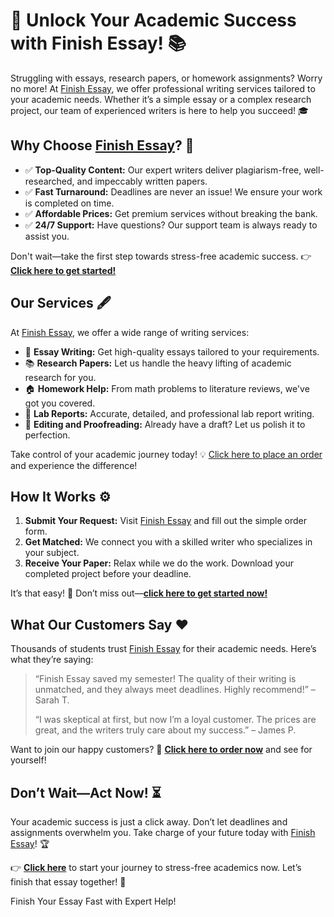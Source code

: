 <h1>🚀 Unlock Your Academic Success with Finish Essay! 📚</h1>

<p>Struggling with essays, research papers, or homework assignments? Worry no more! At <a href="https://tinyurl.com/topessay?keyword=finish+essay" target="_blank">Finish Essay</a>, we offer professional writing services tailored to your academic needs. Whether it’s a simple essay or a complex research project, our team of experienced writers is here to help you succeed! 🎓</p>

<h2>Why Choose <a href="https://tinyurl.com/topessay?keyword=finish+essay" target="_blank">Finish Essay</a>? 🌟</h2>
<ul>
    <li>✅ <strong>Top-Quality Content:</strong> Our expert writers deliver plagiarism-free, well-researched, and impeccably written papers.</li>
    <li>✅ <strong>Fast Turnaround:</strong> Deadlines are never an issue! We ensure your work is completed on time.</li>
    <li>✅ <strong>Affordable Prices:</strong> Get premium services without breaking the bank.</li>
    <li>✅ <strong>24/7 Support:</strong> Have questions? Our support team is always ready to assist you.</li>
</ul>

<p>Don't wait—take the first step towards stress-free academic success. 👉 <a href="https://tinyurl.com/topessay?keyword=finish+essay" target="_blank"><strong>Click here to get started!</strong></a></p>

<h2>Our Services 🖋️</h2>
<p>At <a href="https://tinyurl.com/topessay?keyword=finish+essay" target="_blank">Finish Essay</a>, we offer a wide range of writing services:</p>
<ul>
    <li>📑 <strong>Essay Writing:</strong> Get high-quality essays tailored to your requirements.</li>
    <li>📚 <strong>Research Papers:</strong> Let us handle the heavy lifting of academic research for you.</li>
    <li>🏠 <strong>Homework Help:</strong> From math problems to literature reviews, we've got you covered.</li>
    <li>🔬 <strong>Lab Reports:</strong> Accurate, detailed, and professional lab report writing.</li>
    <li>📝 <strong>Editing and Proofreading:</strong> Already have a draft? Let us polish it to perfection.</li>
</ul>

<p>Take control of your academic journey today! 💡 <a href="https://tinyurl.com/topessay?keyword=finish+essay" target="_blank">Click here to place an order</a> and experience the difference!</p>

<h2>How It Works ⚙️</h2>
<ol>
    <li><strong>Submit Your Request:</strong> Visit <a href="https://tinyurl.com/topessay?keyword=finish+essay" target="_blank">Finish Essay</a> and fill out the simple order form.</li>
    <li><strong>Get Matched:</strong> We connect you with a skilled writer who specializes in your subject.</li>
    <li><strong>Receive Your Paper:</strong> Relax while we do the work. Download your completed project before your deadline.</li>
</ol>

<p>It’s that easy! 🎉 Don’t miss out—<a href="https://tinyurl.com/topessay?keyword=finish+essay" target="_blank"><strong>click here to get started now!</strong></a></p>

<h2>What Our Customers Say ❤️</h2>
<p>Thousands of students trust <a href="https://tinyurl.com/topessay?keyword=finish+essay" target="_blank">Finish Essay</a> for their academic needs. Here’s what they’re saying:</p>
<blockquote>
    <p>“Finish Essay saved my semester! The quality of their writing is unmatched, and they always meet deadlines. Highly recommend!” – Sarah T.</p>
    <p>“I was skeptical at first, but now I’m a loyal customer. The prices are great, and the writers truly care about my success.” – James P.</p>
</blockquote>

<p>Want to join our happy customers? 🌟 <a href="https://tinyurl.com/topessay?keyword=finish+essay" target="_blank"><strong>Click here to order now</strong></a> and see for yourself!</p>

<h2>Don’t Wait—Act Now! ⏳</h2>
<p>Your academic success is just a click away. Don’t let deadlines and assignments overwhelm you. Take charge of your future today with <a href="https://tinyurl.com/topessay?keyword=finish+essay" target="_blank">Finish Essay</a>! 🏆</p>

<p>👉 <a href="https://tinyurl.com/topessay?keyword=finish+essay" target="_blank"><strong>Click here</strong></a> to start your journey to stress-free academics now. Let’s finish that essay together! 💪</p>
Finish Your Essay Fast with Expert Help!
